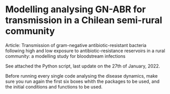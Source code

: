 # Modelling analysing GN-ABR for transmission in a Chilean semi-rural community 
Article: Transmission of gram-negative antibiotic-resistant bacteria following high and low exposure to antibiotic-resistance reservoirs in a rural community: a modelling study for bloodstream infections

See attached the Python script, last update on the 27th of January, 2022.

Before running every single code analysing the disease dynamics, make sure you run again the first six boxes whith the packages to be used, and the initial conditions and functions to be used.
